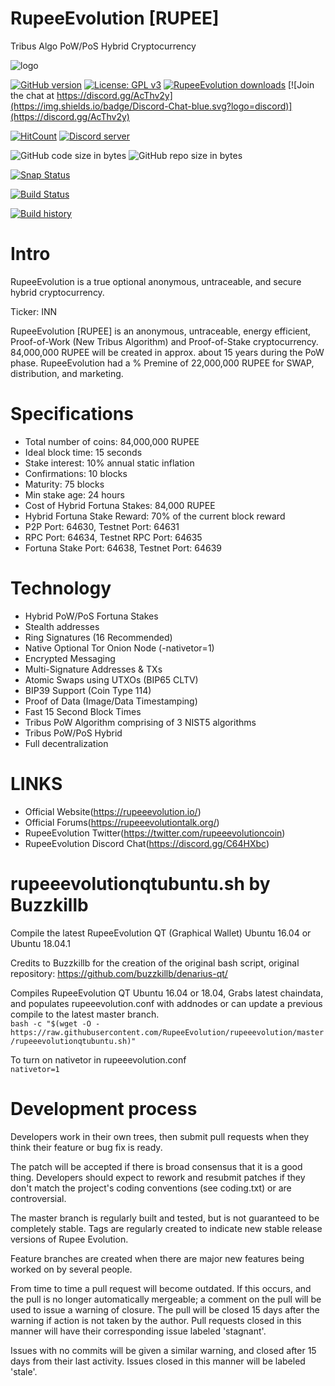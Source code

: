 # RupeeEvolution [RUPEE]
Tribus Algo PoW/PoS Hybrid Cryptocurrency

![logo](http://i.imgur.com/gIe5vnw.png)

[![GitHub version](https://img.shields.io/github/release/carsenk/rupeeevolution.svg)](https://badge.fury.io/gh/carsenk%2Frupeeevolution)
[![License: GPL v3](https://img.shields.io/badge/License-MIT-blue.svg)](https://github.com/Rupee-Foundation/rupeeevolution/blob/master/COPYING)
[![RupeeEvolution downloads](https://img.shields.io/github/downloads/carsenk/rupeeevolution/total.svg?maxAge=2592000)](https://github.com/Rupee-Foundation/rupeeevolution/releases)
[![Join the chat at https://discord.gg/AcThv2y](https://img.shields.io/badge/Discord-Chat-blue.svg?logo=discord)](https://discord.gg/AcThv2y)

[![HitCount](http://hits.dwyl.io/carsenk/rupeeevolution.svg)](http://hits.dwyl.io/carsenk/rupeeevolution)
<a href="https://discord.gg/UPpQy3n"><img src="https://discordapp.com/api/guilds/334361453320732673/embed.png" alt="Discord server" /></a>

![GitHub code size in bytes](https://img.shields.io/github/languages/code-size/carsenk/rupeeevolution.svg) ![GitHub repo size in bytes](https://img.shields.io/github/repo-size/carsenk/rupeeevolution.svg)

[![Snap Status](https://build.snapcraft.io/badge/Rupee-Foundation/Rupee-Evolution.svg)](https://build.snapcraft.io/user/Rupee-Foundation/Rupee-Evolution)

[![Build Status](https://travis-ci.org/Rupee-Foundation/rupeeevolution.svg?branch=master)](https://travis-ci.org/carsenk/rupeeevolution)

[![Build history](https://buildstats.info/travisci/chart/carsenk/rupeeevolution?branch=master)](https://travis-ci.org/Rupee-Foundation/rupeeevolution?branch=master)

Intro
==========================
RupeeEvolution is a true optional anonymous, untraceable, and secure hybrid cryptocurrency.

Ticker: INN

RupeeEvolution [RUPEE] is an anonymous, untraceable, energy efficient, Proof-of-Work (New Tribus Algorithm) and Proof-of-Stake cryptocurrency.
84,000,000 RUPEE will be created in approx. about 15 years during the PoW phase. RupeeEvolution had a % Premine of 22,000,000 RUPEE for SWAP, distribution, and marketing.

Specifications
==========================
* Total number of coins: 84,000,000 RUPEE
* Ideal block time: 15 seconds
* Stake interest: 10% annual static inflation
* Confirmations: 10 blocks
* Maturity: 75 blocks
* Min stake age: 24 hours
* Cost of Hybrid Fortuna Stakes: 84,000 RUPEE
* Hybrid Fortuna Stake Reward: 70% of the current block reward
* P2P Port: 64630, Testnet Port: 64631
* RPC Port: 64634, Testnet RPC Port: 64635
* Fortuna Stake Port: 64638, Testnet Port: 64639

Technology
==========================
* Hybrid PoW/PoS Fortuna Stakes
* Stealth addresses
* Ring Signatures (16 Recommended)
* Native Optional Tor Onion Node (-nativetor=1)
* Encrypted Messaging
* Multi-Signature Addresses & TXs
* Atomic Swaps using UTXOs (BIP65 CLTV)
* BIP39 Support (Coin Type 114)
* Proof of Data (Image/Data Timestamping)
* Fast 15 Second Block Times
* Tribus PoW Algorithm comprising of 3 NIST5 algorithms
* Tribus PoW/PoS Hybrid
* Full decentralization

LINKS
==========================
* Official Website(https://rupeeevolution.io/)
* Official Forums(https://rupeeevolutiontalk.org/)
* RupeeEvolution Twitter(https://twitter.com/rupeeevolutioncoin)
* RupeeEvolution Discord Chat(https://discord.gg/C64HXbc)

rupeeevolutionqtubuntu.sh by Buzzkillb
===========================
Compile the latest RupeeEvolution QT (Graphical Wallet) Ubuntu 16.04 or Ubuntu 18.04.1

Credits to Buzzkillb for the creation of the original bash script, original repository: https://github.com/buzzkillb/denarius-qt/

Compiles RupeeEvolution QT Ubuntu 16.04 or 18.04, Grabs latest chaindata, and populates rupeeevolution.conf with addnodes or can update a previous compile to the latest master branch.  
```bash -c "$(wget -O - https://raw.githubusercontent.com/RupeeEvolution/rupeeevolution/master/rupeeevolutionqtubuntu.sh)"```  

To turn on nativetor in rupeeevolution.conf  
```nativetor=1```  

Development process
===========================

Developers work in their own trees, then submit pull requests when
they think their feature or bug fix is ready.

The patch will be accepted if there is broad consensus that it is a
good thing.  Developers should expect to rework and resubmit patches
if they don't match the project's coding conventions (see coding.txt)
or are controversial.

The master branch is regularly built and tested, but is not guaranteed
to be completely stable. Tags are regularly created to indicate new
stable release versions of Rupee Evolution.

Feature branches are created when there are major new features being
worked on by several people.

From time to time a pull request will become outdated. If this occurs, and
the pull is no longer automatically mergeable; a comment on the pull will
be used to issue a warning of closure. The pull will be closed 15 days
after the warning if action is not taken by the author. Pull requests closed
in this manner will have their corresponding issue labeled 'stagnant'.

Issues with no commits will be given a similar warning, and closed after
15 days from their last activity. Issues closed in this manner will be
labeled 'stale'.
